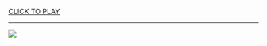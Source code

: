 
<a href="https://premium76.site?title=unblocked_anime_fighting_games&ref=13M">CLICK TO PLAY</a></h3>
<hr>

<a href="https://premium76.site?title=unblocked_anime_fighting_games&ref=13M"><img src="https://clearcache.store/games.png"></a>


